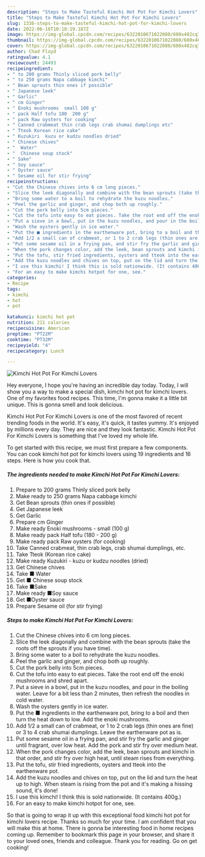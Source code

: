 ```yaml
---
description: "Steps to Make Tasteful Kimchi Hot Pot For Kimchi Lovers"
title: "Steps to Make Tasteful Kimchi Hot Pot For Kimchi Lovers"
slug: 1336-steps-to-make-tasteful-kimchi-hot-pot-for-kimchi-lovers
date: 2022-06-16T10:18:19.187Z
image: https://img-global.cpcdn.com/recipes/6322010671022080/680x482cq70/kimchi-hot-pot-for-kimchi-lovers-recipe-main-photo.jpg
thumbnail: https://img-global.cpcdn.com/recipes/6322010671022080/680x482cq70/kimchi-hot-pot-for-kimchi-lovers-recipe-main-photo.jpg
cover: https://img-global.cpcdn.com/recipes/6322010671022080/680x482cq70/kimchi-hot-pot-for-kimchi-lovers-recipe-main-photo.jpg
author: Chad Floyd
ratingvalue: 4.1
reviewcount: 24493
recipeingredient:
- " to 200 grams Thinly sliced pork belly"
- " to 250 grams Napa cabbage kimchi"
- " Bean sprouts thin ones if possible"
- " Japanese leek"
- " Garlic"
- " cm Ginger"
- " Enoki mushrooms  small 100 g"
- " pack Half tofu 180  200 g"
- " pack Raw oysters for cooking"
- " Canned crabmeat thin crab legs crab shumai dumplings etc"
- " Tteok Korean rice cake"
- " Kuzukiri  kuzu or kudzu noodles dried"
- " Chinese chives"
- "  Water"
- "  Chinese soup stock"
- " Sake"
- " Soy sauce"
- " Oyster sauce"
- " Sesame oil for stir frying"
recipeinstructions:
- "Cut the Chinese chives into 6 cm long pieces."
- "Slice the leek diagonally and combine with the bean sprouts (take the roots off the sprouts if you have time)."
- "Bring some water to a boil to rehydrate the kuzu noodles."
- "Peel the garlic and ginger, and chop both up roughly."
- "Cut the pork belly into 5cm pieces."
- "Cut the tofu into easy to eat pieces. Take the root end off the enoki mushrooms and shred apart."
- "Put a sieve in a bowl, put in the kuzu noodles, and pour in the boiling water. Leave for a bit less than 2 minutes, then refresh the noodles in cold water."
- "Wash the oysters gently in ice water."
- "Put the ■ ingredients in the earthenware pot, bring to a boil and then turn the heat down to low. Add the enoki mushrooms."
- "Add 1/2 a small can of crabmeat, or 1 to 2 crab legs (thin ones are fine) or 3 to 4 crab shumai dumplings. Leave the earthenware pot as is."
- "Put some sesame oil in a frying pan, and stir fry the garlic and ginger until fragrant, over low heat. Add the pork and stir fry over medium heat."
- "When the pork changes color, add the leek, bean sprouts and kimchi in that order, and stir fry over high heat, until steam rises from everything."
- "Put the tofu, stir fried ingredients, oysters and tteok into the earthenware pot."
- "Add the kuzu noodles and chives on top, put on the lid and turn the heat up to high. When steam is rising from the pot and it&#39;s making a hissing sound, it&#39;s done!"
- "I use this kimchi! I think this is sold nationwide. (It contains 400g.)"
- "For an easy to make kimchi hotpot for one, see."
categories:
- Recipe
tags:
- kimchi
- hot
- pot

katakunci: kimchi hot pot 
nutrition: 211 calories
recipecuisine: American
preptime: "PT22M"
cooktime: "PT32M"
recipeyield: "4"
recipecategory: Lunch

---
```



![Kimchi Hot Pot For Kimchi Lovers](https://img-global.cpcdn.com/recipes/6322010671022080/680x482cq70/kimchi-hot-pot-for-kimchi-lovers-recipe-main-photo.jpg)

Hey everyone, I hope you're having an incredible day today. Today, I will show you a way to make a special dish, kimchi hot pot for kimchi lovers. One of my favorites food recipes. This time, I'm gonna make it a little bit unique. This is gonna smell and look delicious.

Kimchi Hot Pot For Kimchi Lovers is one of the most favored of recent trending foods in the world. It's easy, it's quick, it tastes yummy. It's enjoyed by millions every day. They are nice and they look fantastic. Kimchi Hot Pot For Kimchi Lovers is something that I've loved my whole life.




To get started with this recipe, we must first prepare a few components. You can cook kimchi hot pot for kimchi lovers using 19 ingredients and 16 steps. Here is how you cook that.

<!--inarticleads1-->

##### The ingredients needed to make Kimchi Hot Pot For Kimchi Lovers:

1. Prepare  to 200 grams Thinly sliced pork belly
1. Make ready  to 250 grams Napa cabbage kimchi
1. Get  Bean sprouts (thin ones if possible)
1. Get  Japanese leek
1. Get  Garlic
1. Prepare  cm Ginger
1. Make ready  Enoki mushrooms - small (100 g)
1. Make ready  pack Half tofu (180 - 200 g)
1. Make ready  pack Raw oysters (for cooking)
1. Take  Canned crabmeat, thin crab legs, crab shumai dumplings, etc.
1. Take  Tteok (Korean rice cake)
1. Make ready  Kuzukiri - kuzu or kudzu noodles (dried)
1. Get  Chinese chives
1. Take  ■ Water
1. Get  ■ Chinese soup stock
1. Take  ■Sake
1. Make ready  ■Soy sauce
1. Get  ■Oyster sauce
1. Prepare  Sesame oil (for stir frying)




<!--inarticleads2-->

##### Steps to make Kimchi Hot Pot For Kimchi Lovers:

1. Cut the Chinese chives into 6 cm long pieces.
1. Slice the leek diagonally and combine with the bean sprouts (take the roots off the sprouts if you have time).
1. Bring some water to a boil to rehydrate the kuzu noodles.
1. Peel the garlic and ginger, and chop both up roughly.
1. Cut the pork belly into 5cm pieces.
1. Cut the tofu into easy to eat pieces. Take the root end off the enoki mushrooms and shred apart.
1. Put a sieve in a bowl, put in the kuzu noodles, and pour in the boiling water. Leave for a bit less than 2 minutes, then refresh the noodles in cold water.
1. Wash the oysters gently in ice water.
1. Put the ■ ingredients in the earthenware pot, bring to a boil and then turn the heat down to low. Add the enoki mushrooms.
1. Add 1/2 a small can of crabmeat, or 1 to 2 crab legs (thin ones are fine) or 3 to 4 crab shumai dumplings. Leave the earthenware pot as is.
1. Put some sesame oil in a frying pan, and stir fry the garlic and ginger until fragrant, over low heat. Add the pork and stir fry over medium heat.
1. When the pork changes color, add the leek, bean sprouts and kimchi in that order, and stir fry over high heat, until steam rises from everything.
1. Put the tofu, stir fried ingredients, oysters and tteok into the earthenware pot.
1. Add the kuzu noodles and chives on top, put on the lid and turn the heat up to high. When steam is rising from the pot and it&#39;s making a hissing sound, it&#39;s done!
1. I use this kimchi! I think this is sold nationwide. (It contains 400g.)
1. For an easy to make kimchi hotpot for one, see.




So that is going to wrap it up with this exceptional food kimchi hot pot for kimchi lovers recipe. Thanks so much for your time. I am confident that you will make this at home. There is gonna be interesting food in home recipes coming up. Remember to bookmark this page in your browser, and share it to your loved ones, friends and colleague. Thank you for reading. Go on get cooking!
